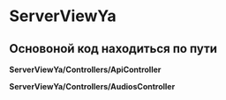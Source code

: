 # ServerViewYa

## Основоной код находиться по пути
__ServerViewYa/Controllers/ApiController__

__ServerViewYa/Controllers/AudiosController__
